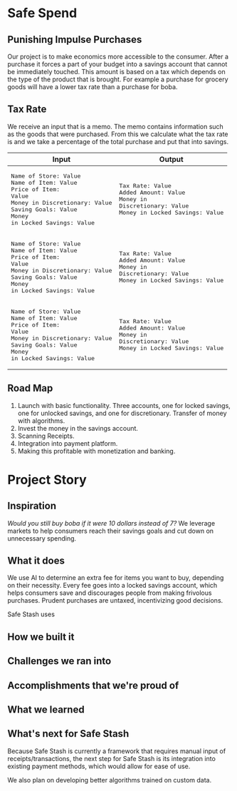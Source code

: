 # Safe Spend 

## Punishing Impulse Purchases

Our project is to make economics more accessible to the consumer. After a purchase it forces a part of your budget into a savings account that cannot be immediately touched. This amount is based on a tax which depends on the type of the product that is brought. For example a purchase for grocery goods will have a lower tax rate than a purchase for boba.


## Tax Rate 

We receive an input that is a memo. The memo contains information such as the goods that were purchased. From this we calculate what the tax rate is and we take a percentage of the total purchase and put that into savings.


| Input | Output                 |
|------|--------------------------------|
|<pre>Name of Store:           Value<br>Name of Item:            Value<br>Price of Item:           Value<br>Money in Discretionary:  Value<br>Saving Goals:            Value<br>Money in Locked Savings: Value</pre> |<pre>Tax Rate:                Value<br>Added Amount:            Value<br>Money in Discretionary:  Value<br>Money in Locked Savings: Value</pre>|
|<pre>Name of Store:           Value<br>Name of Item:            Value<br>Price of Item:           Value<br>Money in Discretionary:  Value<br>Saving Goals:            Value<br>Money in Locked Savings: Value</pre> |<pre>Tax Rate:                Value<br>Added Amount:            Value<br>Money in Discretionary:  Value<br>Money in Locked Savings: Value</pre>|
|<pre>Name of Store:           Value<br>Name of Item:            Value<br>Price of Item:           Value<br>Money in Discretionary:  Value<br>Saving Goals:            Value<br>Money in Locked Savings: Value</pre> |<pre>Tax Rate:                Value<br>Added Amount:            Value<br>Money in Discretionary:  Value<br>Money in Locked Savings: Value</pre>|


## Road Map
1. Launch with basic functionality. Three accounts, one for locked savings, one for unlocked savings, and one for discretionary. Transfer of money with algorithms.
2. Invest the money in the savings account.
3. Scanning Receipts.
4. Integration into payment platform.
5. Making this profitable with monetization and banking.


# Project Story

## Inspiration

_Would you still buy boba if it were 10 dollars instead of 7?_ We leverage markets to help consumers reach their savings goals and cut down on unnecessary spending.

## What it does

We use AI to determine an extra fee for items you want to buy, depending on their necessity. Every fee goes into a locked savings account, which helps consumers save and discourages people from making frivolous purchases. Prudent purchases are untaxed, incentivizing good decisions.

Safe Stash uses 

## How we built it

## Challenges we ran into

## Accomplishments that we're proud of

## What we learned

## What's next for Safe Stash

Because Safe Stash is currently a framework that requires manual input of receipts/transactions, the next step for Safe Stash is its integration into existing payment methods, which would allow for ease of use.

We also plan on developing better algorithms trained on custom data.
